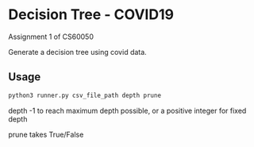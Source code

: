 # Decision Tree - COVID19

Assignment 1 of CS60050

Generate a decision tree using covid data.

## Usage

```bash
python3 runner.py csv_file_path depth prune
```

depth -1 to reach maximum depth possible, or a positive integer for fixed depth

prune takes True/False

